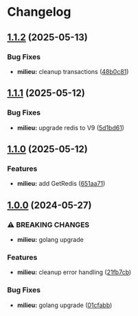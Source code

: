 # Changelog

## [1.1.2](https://github.com/Snipa22/core-go-lib/compare/v1.1.1...v1.1.2) (2025-05-13)


### Bug Fixes

* **milieu:** cleanup transactions ([48b0c81](https://github.com/Snipa22/core-go-lib/commit/48b0c8105413dc867c8d06fab94be4883148c52c))

## [1.1.1](https://github.com/Snipa22/core-go-lib/compare/v1.1.0...v1.1.1) (2025-05-12)


### Bug Fixes

* **milieu:** upgrade redis to V9 ([5d1bd61](https://github.com/Snipa22/core-go-lib/commit/5d1bd6199f17b7b3cae6d1c57bfe4b8dffdef3d3))

## [1.1.0](https://github.com/Snipa22/core-go-lib/compare/v1.0.0...v1.1.0) (2025-05-12)


### Features

* **milieu:** add GetRedis ([651aa71](https://github.com/Snipa22/core-go-lib/commit/651aa71c93b324a848f998f94a4207ded45ca86b))

## [1.0.0](https://github.com/Snipa22/core-go-lib/compare/v0.1.0...v1.0.0) (2024-05-27)


### ⚠ BREAKING CHANGES

* **milieu:** golang upgrade

### Features

* **milieu:** cleanup error handling ([21fb7cb](https://github.com/Snipa22/core-go-lib/commit/21fb7cb55163882cd928d8e024f614131a415fd0))


### Bug Fixes

* **milieu:** golang upgrade ([01cfabb](https://github.com/Snipa22/core-go-lib/commit/01cfabbb4ce54c94abe5752c6c129b6a6aa60bbd))
